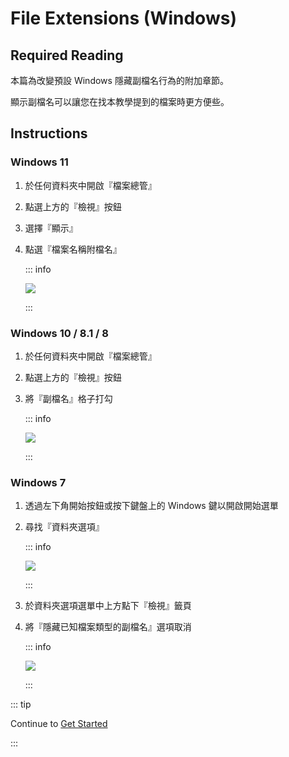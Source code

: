 # File Extensions (Windows)

## Required Reading

本篇為改變預設 Windows 隱藏副檔名行為的附加章節。

顯示副檔名可以讓您在找本教學提到的檔案時更方便些。

## Instructions

### Windows 11

1. 於任何資料夾中開啟『檔案總管』
2. 點選上方的『檢視』按鈕
3. 選擇『顯示』
4. 點選『檔案名稱附檔名』

   ::: info

   ![](/images/screenshots/windows-11-file-extensions.png)

   :::

### Windows 10 / 8.1 / 8

1. 於任何資料夾中開啟『檔案總管』
2. 點選上方的『檢視』按鈕
3. 將『副檔名』格子打勾

   ::: info

   ![](/images/screenshots/windows-10-file-extensions.png)

   :::

### Windows 7

1. 透過左下角開始按鈕或按下鍵盤上的 Windows 鍵以開啟開始選單

2. 尋找『資料夾選項』

   ::: info

   ![](/images/screenshots/windows-7-folder-options-start-menu.png)

   :::

3. 於資料夾選項選單中上方點下『檢視』籤頁

4. 將『隱藏已知檔案類型的副檔名』選項取消

   ::: info

   ![](/images/screenshots/windows-7-folder-options.png)

   :::

::: tip

Continue to [Get Started](get-started)

:::
